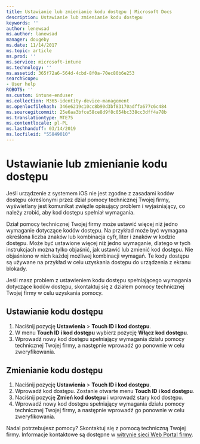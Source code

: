 ```yaml
---
title: Ustawianie lub zmienianie kodu dostępu | Microsoft Docs
description: Ustawianie lub zmienianie kodu dostępu
keywords: ''
author: lenewsad
ms.author: lanewsad
manager: dougeby
ms.date: 11/14/2017
ms.topic: article
ms.prod: ''
ms.service: microsoft-intune
ms.technology: ''
ms.assetid: 365f72a6-564d-4cbd-8f0a-70ec80b6e253
searchScope:
- User help
ROBOTS: ''
ms.custom: intune-enduser
ms.collection: M365-identity-device-management
ms.openlocfilehash: 346e6219c10cc8b90d3bf83170adffa677c6c484
ms.sourcegitcommit: 25e6aa3bfce58ce8d9f8c054bc338cc3dff4a78b
ms.translationtype: MTE75
ms.contentlocale: pl-PL
ms.lasthandoff: 03/14/2019
ms.locfileid: "55849010"
---
```

# <a name="set-or-change-your-passcode"></a>Ustawianie lub zmienianie kodu dostępu

Jeśli urządzenie z systemem iOS nie jest zgodne z zasadami kodów dostępu określonymi przez dział pomocy technicznej Twojej firmy, wyświetlany jest komunikat zwięźle opisujący problem i wyjaśniający, co należy zrobić, aby kod dostępu spełniał wymagania.

Dział pomocy technicznej Twojej firmy może ustawić więcej niż jedno wymaganie dotyczące kodów dostępu. Na przykład może być wymagana określona liczba znaków lub kombinacja cyfr, liter i znaków w kodzie dostępu. Może być ustawione więcej niż jedno wymaganie, dlatego w tych instrukcjach można tylko objaśnić, jak ustawić lub zmienić kod dostępu. Nie objaśniono w nich każdej możliwej kombinacji wymagań. Te kody dostępu są używane na przykład w celu uzyskania dostępu do urządzenia z ekranu blokady.

Jeśli masz problem z ustawieniem kodu dostępu spełniającego wymagania dotyczące kodów dostępu, skontaktuj się z działem pomocy technicznej Twojej firmy w celu uzyskania pomocy.

## <a name="set-your-passcode"></a>Ustawianie kodu dostępu

1. Naciśnij pozycję **Ustawienia** > **Touch ID i kod dostępu**.
2. W menu **Touch ID i kod dostępu** wybierz pozycję **Włącz kod dostępu**.
3. Wprowadź nowy kod dostępu spełniający wymagania działu pomocy technicznej Twojej firmy, a następnie wprowadź go ponownie w celu zweryfikowania.

## <a name="change-your-passcode"></a>Zmienianie kodu dostępu

1. Naciśnij pozycję **Ustawienia** > **Touch ID i kod dostępu**.
2. Wprowadź kod dostępu. Zostanie otwarte menu **Touch ID i kod dostępu**.
2. Naciśnij pozycję **Zmień kod dostępu** i wprowadź stary kod dostępu.
3. Wprowadź nowy kod dostępu spełniający wymagania działu pomocy technicznej Twojej firmy, a następnie wprowadź go ponownie w celu zweryfikowania.

Nadal potrzebujesz pomocy? Skontaktuj się z pomocą techniczną Twojej firmy. Informacje kontaktowe są dostępne w [witrynie sieci Web Portal firmy](https://go.microsoft.com/fwlink/?linkid=2010980).
